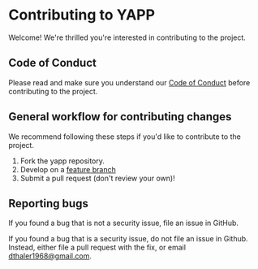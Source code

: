 # Contributing to YAPP

Welcome! We're thrilled you're interested in contributing to the project.

## Code of Conduct

Please read and make sure you understand our [Code of Conduct](/CODE_OF_CONDUCT.md) before contributing to the project.

## General workflow for contributing changes

We recommend following these steps if you'd like to contribute to the project.

1. Fork the yapp repository.
2. Develop on a [feature branch](https://www.atlassian.com/git/tutorials/comparing-workflows/feature-branch-workflow)
3. Submit a pull request (don't review your own)!

## Reporting bugs

If you found a bug that is not a security issue, file an issue in GitHub.

If you found a bug that is a security issue, do not file an issue in Github.
Instead, either file a pull request with the fix, or email dthaler1968@gmail.com.
